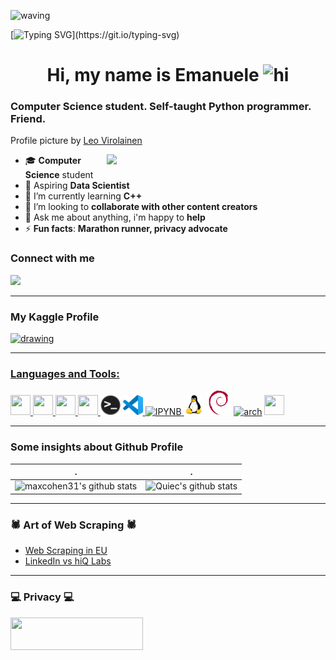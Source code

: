 <div align="left" >

 ![waving](https://capsule-render.vercel.app/api?type=waving&height=90&color=gradient)
 
 [![Typing SVG](https://readme-typing-svg.herokuapp.com?font=Mouse+Memoirs&size=35&pause=500&color=FFA500&vCenter=true&width=600&height=70&lines=Hi!+,I+am+Emanuele;+Welcome+to+My+Profile!)](https://git.io/typing-svg)

<h1 align="center">  Hi, my name is Emanuele <img src="https://user-images.githubusercontent.com/1303154/88677602-1635ba80-d120-11ea-84d8-d263ba5fc3c0.gif" width="29" alt="hi"></h1>

### Computer Science student. Self-taught Python programmer. Friend. 
Profile picture by [Leo Virolainen](https://www.artstation.com/leopaulartur)

<img src="https://raw.githubusercontent.com/MicaelliMedeiros/micaellimedeiros/master/image/computer-illustration.png" min-width="380px" max-width="400px" width="350px" align="right">

- 🎓 **Computer Science** student
- 🔭 Aspiring **Data Scientist**                                                      
- 🌱 I’m currently learning **C++**
- 👯 I’m looking to **collaborate with other content creators**
- 💬 Ask me about anything, i'm happy to **help**                                                                                   
- ⚡ **Fun facts**: **Marathon runner, privacy advocate**

### Connect with me

[![](https://img.shields.io/badge/-protonmail-black?style=for-the-badge&logo=protonmail)](mailto:led93@protonmail.com)


---
### My Kaggle Profile

<a href="https://www.kaggle.com/maxcohen31"><img src="https://res.cloudinary.com/importdata/image/upload/v1595012924/kaggle_ksaktb.png" alt="drawing" width="75"/>  

---

### Languages and Tools:

   <a href="https://www.python.org/" target="_blank"> <img height="32" width="32" src="https://img.icons8.com/color/48/000000/python--v1.png"/> </a>
   <a href="https://git-scm.com/" target="_blank"> <img height="32" width="32" src="https://img.icons8.com/color/48/000000/git.png"/> </a> 
   <a href="https://github.com/" target="_blank"> <img height="32" width="32" src="https://img.icons8.com/fluency/48/000000/github.png"/> </a>
   <a href="https://www.mysql.com/" target="_blank"> <img height="32" width="32" src="https://img.icons8.com/fluency/344/mysql-logo.png"/> </a>
   <a href="https://help.ubuntu.com/community/UsingTheTerminal" target="_blank"><img height="32" width="32" src="https://raw.githubusercontent.com/github/explore/80688e429a7d4ef2fca1e82350fe8e3517d3494d/topics/terminal/terminal.png" /></a>
   <a href="https://code.visualstudio.com/" target="_blank"> <img height="32" width="32" src="https://raw.githubusercontent.com/github/explore/80688e429a7d4ef2fca1e82350fe8e3517d3494d/topics/visual-studio-code/visual-studio-code.png" /> </a> 
   <a href="https://jupyter.org/" target="_blank"> <img src="https://www.vectorlogo.zone/logos/jupyter/jupyter-icon.svg" alt="IPYNB" width="32" height="32"/> </a> 
   <a href="https://www.linux.org/" target="_blank"><img src="https://raw.githubusercontent.com/devicons/devicon/master/icons/linux/linux-original.svg" alt="linux" width="32" height="32"/></a>
   <a href="https://www.debian.org" targer="blank"><img src="https://raw.githubusercontent.com/devicons/devicon/master/icons/debian/debian-original.svg" width=40/></a>
   <a href="https://archlinux.org/" target="_blank"> <img src="https://upload.wikimedia.org/wikipedia/commons/a/a5/Archlinux-icon-crystal-64.svg" alt="arch" width=40/></a> 
<a href="https://www.gnu.org/software/bash/" target="_blank"><img src="https://img.icons8.com/doodle/48/000000/bash.png"  width="32" height="32"/> </a> 

---   
   
### Some insights about Github Profile
| .                                                                                                                                       | .                                                                                                                         |
|-----------------------------------------------------------------------------------------------------------------------------------------|---------------------------------------------------------------------------------------------------------------------------|
| ![maxcohen31's github stats](https://github-readme-stats.vercel.app/api?username=maxcohen31&show_icons=true&theme=midnight-purple&include_all_commits=true) | ![Quiec's github stats](https://github-readme-stats.vercel.app/api/top-langs/?username=maxcohen31&theme=midnight-purple&layout=compact) |

---

### :spider: Art of Web Scraping :spider:
- [Web Scraping in EU](https://discoverdigitallaw.com/is-web-scraping-legal-short-guide-on-scraping-under-the-eu-jurisdiction/)
- [LinkedIn vs hiQ Labs](https://casetext.com/case/hiq-labs-inc-v-linkedin-corp-4)

---

### :computer: Privacy :computer:
<a href="https://www.eff.org" target="_blank"><img src="https://user-images.githubusercontent.com/73888184/196025747-dca3ced1-0e13-4c26-a731-a7ce7f21ee9a.png"  width="212" height="52"/> </a>
